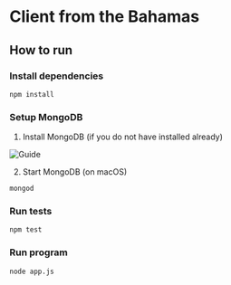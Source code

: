 # Client from the Bahamas

## How to run

### Install dependencies

```
npm install
```

### Setup MongoDB

1. Install MongoDB (if you do not have installed already)

![Guide](https://docs.mongodb.com/manual/tutorial/install-mongodb-on-os-x/)

2. Start MongoDB (on macOS)

```
mongod
```

### Run tests

```
npm test
```

### Run program

```
node app.js
```
